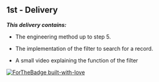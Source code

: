 ## 1st - Delivery 



***This delivery contains:***



- The engineering method up to step 5.

- The implementation of the filter to search for a record.
- A small video explaining the function of the filter



[![ForTheBadge built-with-love](http://ForTheBadge.com/images/badges/built-with-love.svg)](https://github.com/sacn99/airQualityData)

